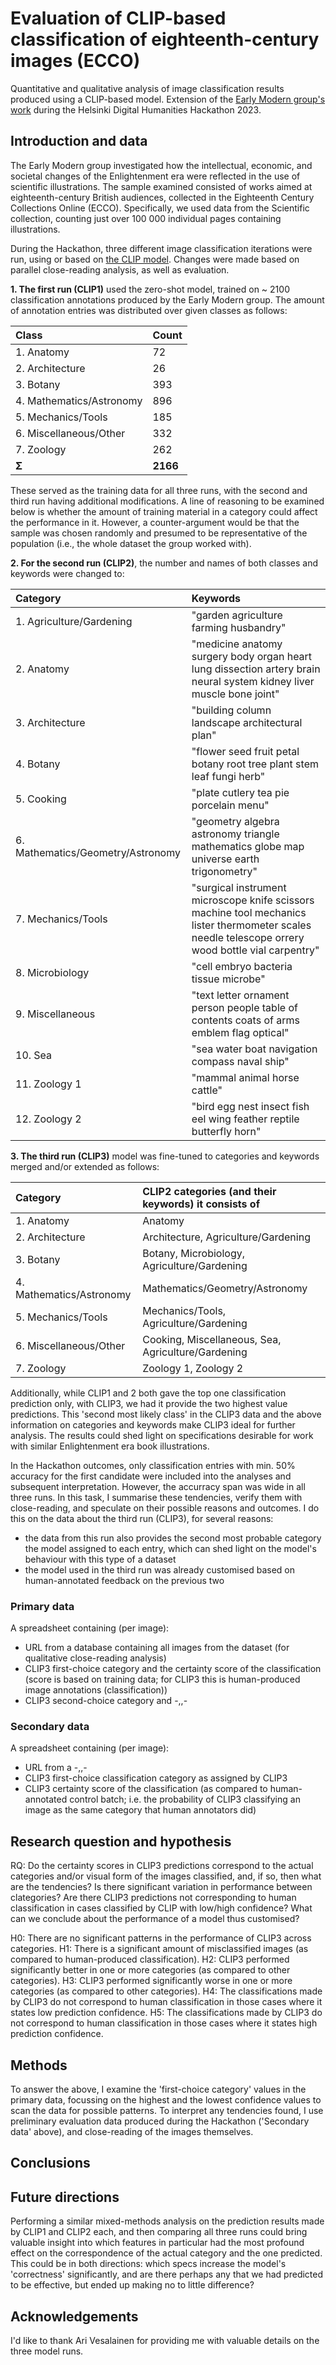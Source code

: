 # Evaluation of CLIP-based classification of eighteenth-century images (ECCO)
Quantitative and qualitative analysis of image classification results produced using a CLIP-based model. Extension of the [Early Modern group's work](https://github.com/dhh23/early_modern) during the Helsinki Digital Humanities Hackathon 2023.

## Introduction and data
The Early Modern group investigated how the intellectual, economic, and societal changes of the Enlightenment era were reflected in the use of scientific illustrations. The sample examined consisted of works aimed at eighteenth-century British audiences, collected in the Eighteenth Century Collections Online (ECCO). Specifically, we used data from the Scientific collection, counting just over 100 000 individual pages containing illustrations.

During the Hackathon, three different image classification iterations were run, using or based on [the CLIP model](https://github.com/openai/CLIP). Changes were made based on parallel close-reading analysis, as well as evaluation.

**1. The first run (CLIP1)** used the zero-shot model, trained on ~ 2100 classification annotations produced by the Early Modern group. The amount of annotation entries was distributed over given classes as follows:

| Class                    | Count    |
| :----------------------- | :--------|
| 1. Anatomy               | 72       |
| 2. Architecture          | 26       |
| 3. Botany                | 393      |
| 4. Mathematics/Astronomy | 896      |
| 5. Mechanics/Tools       | 185      |
| 6. Miscellaneous/Other   | 332      |
| 7. Zoology               | 262      |
| **Σ**                    | **2166** | 

These served as the training data for all three runs, with the second and third run having additional modifications. A line of reasoning to be examined below is whether the amount of training material in a category could affect the performance in it. However, a counter-argument would be that the sample was chosen randomly and presumed to be representative of the population (i.e., the whole dataset the group worked with).

**2. For the second run (CLIP2)**, the number and names of both classes and keywords were changed to:

| Category                          | Keywords                                                                                                                                            |
| :-------------------------------- | :---------------------------------------------------------------------------------------------------------------------------------------------------|
| 1. Agriculture/Gardening          | "garden agriculture farming husbandry"                                                                                                              |
| 2. Anatomy                        | "medicine anatomy surgery body organ heart lung dissection artery brain neural system kidney liver muscle bone joint"                               |
| 3. Architecture                   | "building column landscape architectural plan"                                                                                                      |
| 4. Botany                         | "flower seed fruit petal botany root tree plant stem leaf fungi herb"                                                                               |
| 5. Cooking                        | "plate cutlery tea pie porcelain menu"                                                                                                              |
| 6. Mathematics/Geometry/Astronomy | "geometry algebra astronomy triangle mathematics globe map universe earth trigonometry"                                                             |
| 7. Mechanics/Tools                | "surgical instrument microscope knife scissors machine tool mechanics lister thermometer scales needle telescope orrery wood bottle vial carpentry" |
| 8. Microbiology                   | "cell embryo bacteria tissue microbe"                                                                                                               |
| 9. Miscellaneous                  | "text letter ornament person people table of contents coats of arms emblem flag optical"                                                            |
| 10. Sea                           | "sea water boat navigation compass naval ship"                                                                                                      |
| 11. Zoology 1                     | "mammal animal horse cattle"                                                                                                                        |
| 12. Zoology 2                     | "bird egg nest insect fish eel wing feather reptile butterfly horn"                                                                                 |

**3. The third run (CLIP3)** model was fine-tuned to categories and keywords merged and/or extended as follows:

| Category                 | CLIP2 categories (and their keywords) it consists of |
| :----------------------- | :----------------------------------------------------|
| 1. Anatomy               | Anatomy                                              |
| 2. Architecture          | Architecture, Agriculture/Gardening                  |
| 3. Botany                | Botany, Microbiology, Agriculture/Gardening          |
| 4. Mathematics/Astronomy | Mathematics/Geometry/Astronomy                       |
| 5. Mechanics/Tools       | Mechanics/Tools, Agriculture/Gardening               |
| 6. Miscellaneous/Other   | Cooking, Miscellaneous, Sea, Agriculture/Gardening   |
| 7. Zoology               | Zoology 1, Zoology 2                                 |


Additionally, while CLIP1 and 2 both gave the top one classification prediction only, with CLIP3, we had it
provide the two highest value predictions. This 'second most likely class' in the CLIP3 data and the above information on categories and keywords make CLIP3 ideal for further analysis. The results could shed light on specifications desirable for work with similar Enlightenment era book illustrations.

In the Hackathon outcomes, only classification entries with min. 50% accuracy for the first candidate were included into the
analyses and subsequent interpretation. However, the accurracy span was wide in all three runs. In this task, I summarise these tendencies, verify them with close-reading, and speculate on their possible reasons and outcomes. I do this on the data about the third run (CLIP3), for several reasons:
- the data from this run also provides the second most probable category the model assigned to each entry, which can shed light on the model's behaviour with this type of a dataset
- the model used in the third run was already customised based on human-annotated feedback on the previous two

### Primary data
A spreadsheet containing (per image):
- URL from a database containing all images from the dataset (for qualitative close-reading analysis)
- CLIP3 first-choice category and the certainty score of the classification (score is based on training data; for CLIP3 this is human-produced image annotations (classification))
- CLIP3 second-choice category and -,,-

### Secondary data
A spreadsheet containing (per image):
- URL from a -,,-
- CLIP3 first-choice classification category as assigned by CLIP3
- CLIP3 certainty score of the classification (as compared to human-annotated control batch; i.e. the probability of CLIP3 classifying an image as the same category that human annotators did)

## Research question and hypothesis
RQ: Do the certainty scores in CLIP3 predictions correspond to the actual categories and/or visual form of the images classified, and, if so, then what are the tendencies? Is there significant variation in performance between clategories? Are there CLIP3 predictions not corresponding to human classification in cases classified by CLIP with low/high confidence? What can we conclude about the performance of a model thus customised?

H0: There are no significant patterns in the performance of CLIP3 across categories.
H1: There is a significant amount of misclassified images (as compared to human-produced classification).
H2: CLIP3 performed significantly better in one or more categories (as compared to other categories).
H3: CLIP3 performed significantly worse in one or more categories (as compared to other categories).
H4: The classifications made by CLIP3 do not correspond to human classification in those cases where it states low prediction confidence.
H5: The classifications made by CLIP3 do not correspond to human classification in those cases where it states high prediction confidence.

## Methods
To answer the above, I examine the 'first-choice category' values in the primary data, focussing on the highest and the lowest confidence values to scan the data for possible patterns. To interpret any tendencies found, I use preliminary evaluation data produced during the Hackathon ('Secondary data' above), and close-reading of the images themselves.

## Conclusions

## Future directions
Performing a similar mixed-methods analysis on the prediction results made by CLIP1 and CLIP2 each, and then comparing all three runs could bring valuable insight into which features in particular had the most profound effect on the correspondence of the actual category and the one predicted. This could be in both directions: which specs increase the model's 'correctness' significantly, and are there perhaps any that we had predicted to be effective, but ended up making no to little difference?

## Acknowledgements
I'd like to thank Ari Vesalainen for providing me with valuable details on the three model runs.
